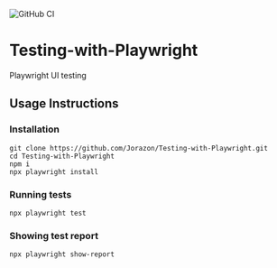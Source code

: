 ![GitHub CI](https://github.com/Jorazon/Testing-with-Playwright/actions/workflows/playwright.yml/badge.svg)
# Testing-with-Playwright
Playwright UI testing

## Usage Instructions
### Installation
```
git clone https://github.com/Jorazon/Testing-with-Playwright.git
cd Testing-with-Playwright
npm i
npx playwright install
```

### Running tests
```
npx playwright test
```

### Showing test report
```
npx playwright show-report
```
